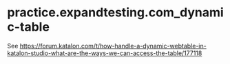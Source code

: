 # practice.expandtesting.com_dynamic-table

See https://forum.katalon.com/t/how-handle-a-dynamic-webtable-in-katalon-studio-what-are-the-ways-we-can-access-the-table/177118
